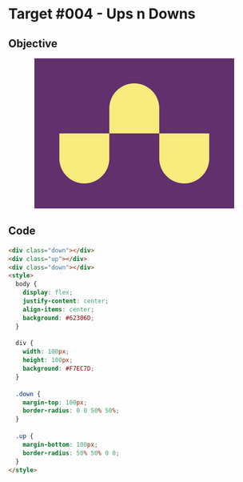 # Target #004 - Ups n Downs

## Objective

<div align="center">

![Target #004 - Ups n Downs](./.github/images/004.png)

</div>

## Code

```html
<div class="down"></div>
<div class="up"></div>
<div class="down"></div>
<style>
  body {
    display: flex;
    justify-content: center;
    align-items: center;
    background: #62306D;
  }

  div {
    width: 100px;
    height: 100px;
    background: #F7EC7D;
  }

  .down {
    margin-top: 100px;
    border-radius: 0 0 50% 50%;
  }

  .up {
    margin-bottom: 100px;
    border-radius: 50% 50% 0 0;
  }
</style>
```
